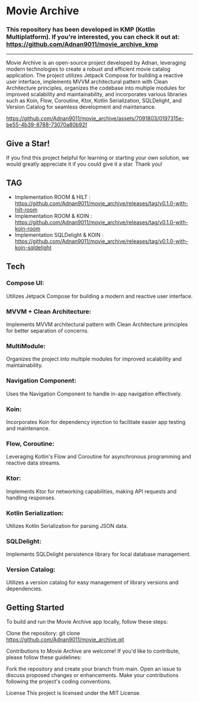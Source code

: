 # Movie Archive

### This repository has been developed in KMP (Kotlin Multiplatform). If you're interested, you can check it out at: https://github.com/Adnan9011/movie_archive_kmp

---

Movie Archive is an open-source project developed by Adnan, leveraging modern technologies to create
a robust and efficient movie catalog application.
The project utilizes Jetpack Compose for building a reactive user interface, implements MVVM
architectural pattern with Clean Architecture principles, organizes the codebase into multiple
modules for improved scalability and maintainability, and incorporates various libraries such as
Koin, Flow, Coroutine, Ktor, Kotlin Serialization, SQLDelight, and Version Catalog for seamless
development and maintenance.

https://github.com/Adnan9011/movie_archive/assets/7091803/0197315e-be55-4b39-8788-73070a80b92f

## Give a Star!

If you find this project helpful for learning or starting your own solution, we would greatly
appreciate it if you could give it a star. Thank you!

## TAG

- Implementation ROOM & HILT :
  https://github.com/Adnan9011/movie_archive/releases/tag/v0.1.0-with-hilt-room
- Implementation ROOM & KOIN :
  https://github.com/Adnan9011/movie_archive/releases/tag/v0.1.0-with-koin-room
- Implementation SQLDelight & KOIN :
  https://github.com/Adnan9011/movie_archive/releases/tag/v0.1.0-with-koin-sqldelight

## Tech

### Compose UI:

Utilizes Jetpack Compose for building a modern and reactive user interface.

### MVVM + Clean Architecture:

Implements MVVM architectural pattern with Clean Architecture principles for better separation of
concerns.

### MultiModule:

Organizes the project into multiple modules for improved scalability and maintainability.

### Navigation Component:

Uses the Navigation Component to handle in-app navigation effectively.

### Koin:

Incorporates Koin for dependency injection to facilitate easier app testing and maintenance.

### Flow, Coroutine:

Leveraging Kotlin's Flow and Coroutine for asynchronous programming and reactive data streams.

### Ktor:

Implements Ktor for networking capabilities, making API requests and handling responses.

### Kotlin Serialization:

Utilizes Kotlin Serialization for parsing JSON data.

### SQLDelight:

Implements SQLDelight persistence library for local database management.

### Version Catalog:

Utilizes a version catalog for easy management of library versions and dependencies.

## Getting Started

To build and run the Movie Archive app locally, follow these steps:

Clone the repository: git clone https://github.com/Adnan9011/movie_archive.git

Contributions to Movie Archive are welcome! If you'd like to contribute, please follow these
guidelines:

Fork the repository and create your branch from main.
Open an issue to discuss proposed changes or enhancements.
Make your contributions following the project's coding conventions.

License
This project is licensed under the MIT License.